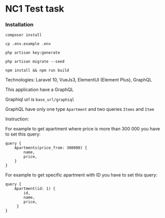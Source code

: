 # NC1 Test task


### Installation

`composer install`

`cp .env.example .env`

`php artisan key:generate`

`php artisan migrate --seed`

`npm install && npm run build`


Technologies: Laravel 10, VueJs3, ElementUI (Element Plus), GraphQL

This application have a GraphQL

Graphiql url is `base_url/graphiql`

GraphQL have only one type `Apartment` and two queries `Items` and `Item`

Instruction:

For example to get apartment where price is more than 300 000 you have to set this query:

```
query {
    Apartments(price_from: 300000) {
        name,
        price,
    }
}
```

For example to get specific apartment with ID you have to set this query:

```
query {
    Apartment(id: 1) {
        id,
        name,
        price,
     }
}

```
